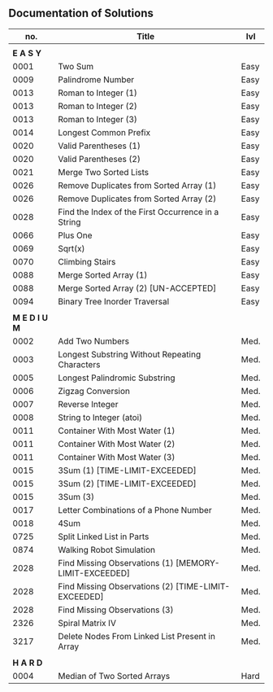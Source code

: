 ##  Documentation of Solutions
   
| no.  | Title                                                 | lvl  |
| ---- | ----------------------------------------------------- | ---- |
|                                                                     |
| **E A S Y**                                                         |
| 0001 | Two Sum                                               | Easy |
| 0009 | Palindrome Number                                     | Easy |
| 0013 | Roman to Integer (1)                                  | Easy | 
| 0013 | Roman to Integer (2)                                  | Easy | 
| 0013 | Roman to Integer (3)                                  | Easy | 
| 0014 | Longest Common Prefix                                 | Easy |
| 0020 | Valid Parentheses (1)                                 | Easy |
| 0020 | Valid Parentheses (2)                                 | Easy | 
| 0021 | Merge Two Sorted Lists                                | Easy |
| 0026 | Remove Duplicates from Sorted Array (1)               | Easy |
| 0026 | Remove Duplicates from Sorted Array (2)               | Easy |
| 0028 | Find the Index of the First Occurrence in a String    | Easy |
| 0066 | Plus One                                              | Easy |
| 0069 | Sqrt(x)                                               | Easy |
| 0070 | Climbing Stairs                                       | Easy |
| 0088 | Merge Sorted Array (1)                                | Easy |
| 0088 | Merge Sorted Array (2) [UN-ACCEPTED]                  | Easy |
| 0094 | Binary Tree Inorder Traversal                         | Easy |
|                                                                     |
| **M E D I U M**                                                     |
| 0002 | Add Two Numbers                                       | Med. |
| 0003 | Longest Substring Without Repeating Characters        | Med. |
| 0005 | Longest Palindromic Substring                         | Med. |
| 0006 | Zigzag Conversion                                     | Med. |
| 0007 | Reverse Integer                                       | Med. |
| 0008 | String to Integer (atoi)                              | Med. |
| 0011 | Container With Most Water (1)                         | Med. |
| 0011 | Container With Most Water (2)                         | Med. |
| 0011 | Container With Most Water (3)                         | Med. |
| 0015 | 3Sum (1)  [TIME-LIMIT-EXCEEDED]                       | Med. |
| 0015 | 3Sum (2)  [TIME-LIMIT-EXCEEDED]                       | Med. |
| 0015 | 3Sum (3)                                              | Med. |
| 0017 | Letter Combinations of a Phone Number                 | Med. |
| 0018 | 4Sum                                                  | Med. |
| 0725 | Split Linked List in Parts                            | Med. |
| 0874 | Walking Robot Simulation                              | Med. |
| 2028 | Find Missing Observations (1) [MEMORY-LIMIT-EXCEEDED] | Med. |
| 2028 | Find Missing Observations (2) [TIME-LIMIT-EXCEEDED]   | Med. |
| 2028 | Find Missing Observations (3)                         | Med. |
| 2326 | Spiral Matrix IV                                      | Med. |
| 3217 | Delete Nodes From Linked List Present in Array        | Med. |
|                                                                     |
| **H A R D**                                                         |
| 0004 | Median of Two Sorted Arrays                           | Hard |

